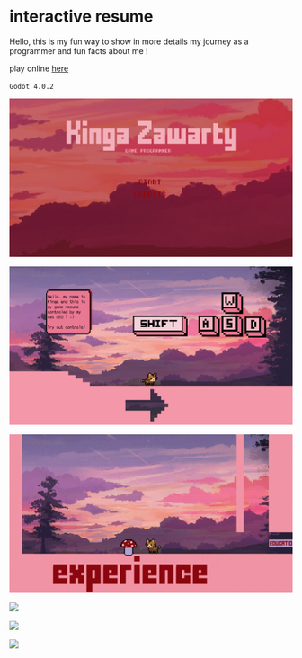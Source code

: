# interactive resume


Hello, this is my fun way to show in more details my journey as a programmer and fun facts about me !

play online [here](https://containedx.itch.io/interactive-resume)

` Godot 4.0.2 `

![](demo_screenshots/1.png)

![](demo_screenshots/2.png)

![](demo_screenshots/3.gif)

![](demo_screenshots/4.gif)

![](demo_screenshots/5.gif)

![](demo_screenshots/6.gif)
